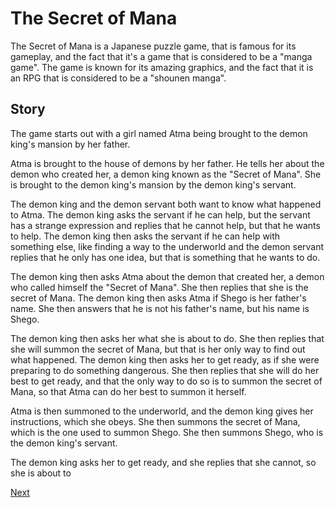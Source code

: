 # The Secret of Mana

The Secret of Mana is a Japanese puzzle game, that is famous for its gameplay, and the fact that it's a game that is considered to be a "manga game". The game is known for its amazing graphics, and the fact that it is an RPG that is considered to be a "shounen manga".

## Story

The game starts out with a girl named Atma being brought to the demon king's mansion by her father.

Atma is brought to the house of demons by her father. He tells her about the demon who created her, a demon king known as the "Secret of Mana". She is brought to the demon king's mansion by the demon king's servant.

The demon king and the demon servant both want to know what happened to Atma. The demon king asks the servant if he can help, but the servant has a strange expression and replies that he cannot help, but that he wants to help. The demon king then asks the servant if he can help with something else, like finding a way to the underworld and the demon servant replies that he only has one idea, but that is something that he wants to do.

The demon king then asks Atma about the demon that created her, a demon who called himself the "Secret of Mana". She then replies that she is the secret of Mana. The demon king then asks Atma if Shego is her father's name. She then answers that he is not his father's name, but his name is Shego.

The demon king then asks her what she is about to do. She then replies that she will summon the secret of Mana, but that is her only way to find out what happened. The demon king then asks her to get ready, as if she were preparing to do something dangerous. She then replies that she will do her best to get ready, and that the only way to do so is to summon the secret of Mana, so that Atma can do her best to summon it herself.

Atma is then summoned to the underworld, and the demon king gives her instructions, which she obeys. She then summons the secret of Mana, which is the one used to summon Shego. She then summons Shego, who is the demon king's servant.

The demon king asks her to get ready, and she replies that she cannot, so she is about to

[Next](320.md)